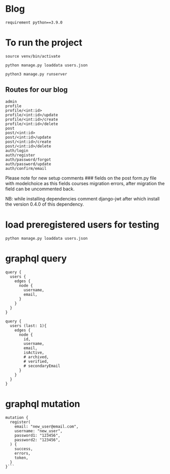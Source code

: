 # Blog

```
requirement python==3.9.0
```

# To run the project

```
source venv/bin/activate
```

```
python manage.py loaddata users.json
```

```
python3 manage.py runserver
```

## Routes for our blog

```
admin  
profile  
profile/<int:id>  
profile/<int:id>/update  
profile/<int:id>/create  
profile/<int:id>/delete  
post  
post/<int:id>  
post/<int:id>/update  
post/<int:id>/create  
post/<int:id>/delete  
auth/login   
auth/register  
auth/password/forgot  
auth/password/update  
auth/confirm/email  
```

Please note for new setup comments ### fields on the post form.py file with modelchoice as this fields courses migration errors,
after migration the field can be uncommented back.

NB: while installing dependencies comment django-jwt after which install the version 0.4.0 of this dependency.

# load preregistered users for testing

```
python manage.py loaddata users.json
```

# graphql query

```
query {
  users {
    edges {
      node {
        username,
        email,
      }
    }
  }
}

query {
  users (last: 1){
    edges {
      node {
        id,
        username,
        email,
        isActive,
        # archived,
        # verified,
        # secondaryEmail
      }
    }
  }
}
```

# graphql mutation

```
mutation {
  register(
    email: "new_user@email.com",
    username: "new_user",
    password1: "123456",
    password2: "123456",
  ) {
    success,
    errors,
    token,
  }
}```
